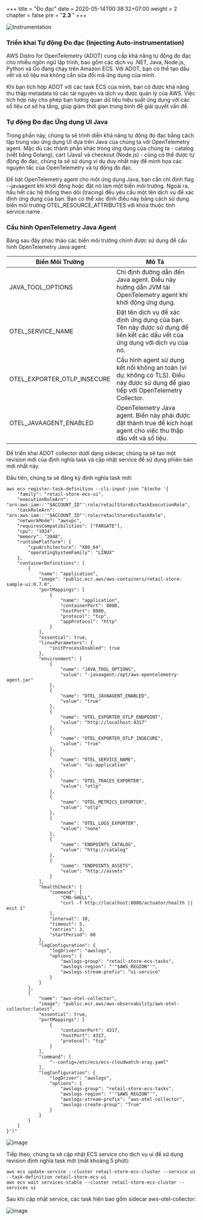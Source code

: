 +++
title = "Đo đạc"
date = 2020-05-14T00:38:32+07:00
weight = 2
chapter = false
pre = "<b>2.3 </b>"
+++

![Instrumentation](/images/1/Instrumentation.png?width=90pc)

### Triển khai Tự động Đo đạc (Injecting Auto-instrumentation)

AWS Distro for OpenTelemetry (ADOT) cung cấp khả năng tự động đo đạc cho nhiều ngôn ngữ lập trình, bao gồm các dịch vụ .NET, Java, Node.js, Python và Go đang chạy trên Amazon ECS. Với ADOT, bạn có thể tạo dấu vết và số liệu mà không cần sửa đổi mã ứng dụng của mình.

Khi bạn tích hợp ADOT với các task ECS của mình, bạn có được khả năng thu thập metadata từ các tài nguyên và dịch vụ được quản lý của AWS. Việc tích hợp này cho phép bạn tương quan dữ liệu hiệu suất ứng dụng với các số liệu cơ sở hạ tầng, giúp giảm thời gian trung bình để giải quyết vấn đề.

### Tự động Đo đạc Ứng dụng UI Java

Trong phần này, chúng ta sẽ trình diễn khả năng tự động đo đạc bằng cách tập trung vào ứng dụng UI dựa trên Java của chúng ta với OpenTelemetry agent. Mặc dù các thành phần khác trong ứng dụng của chúng ta - catalog (viết bằng Golang), cart (Java) và checkout (Node.js) - cũng có thể được tự động đo đạc, chúng ta sẽ sử dụng ví dụ duy nhất này để minh họa các nguyên tắc của OpenTelemetry và tự động đo đạc.

Để bật OpenTelemetry agent cho một ứng dụng Java, bạn cần chỉ định flag --javaagent khi khởi động hoặc đặt nó làm một biến môi trường. Ngoài ra, hầu hết các hệ thống theo dõi (tracing) đều yêu cầu một tên dịch vụ để xác định ứng dụng của bạn. Bạn có thể xác định điều này bằng cách sử dụng biến môi trường OTEL_RESOURCE_ATTRIBUTES với khóa thuộc tính service.name .

### Cấu hình OpenTelemetry Java Agent

Bảng sau đây phác thảo các biến môi trường chính được sử dụng để cấu hình OpenTelemetry Java agent:

| **Biến Môi Trường**         | **Mô Tả**                                                                                                                           |
| --------------------------- | ----------------------------------------------------------------------------------------------------------------------------------- |
| JAVA_TOOL_OPTIONS           | Chỉ định đường dẫn đến Java agent. Điều này hướng dẫn JVM tải OpenTelemetry agent khi khởi động ứng dụng.                           |
| OTEL_SERVICE_NAME           | Đặt tên dịch vụ để xác định ứng dụng của bạn. Tên này được sử dụng để liên kết các dấu vết của ứng dụng với dịch vụ của nó.         |
| OTEL_EXPORTER_OTLP_INSECURE | Cấu hình agent sử dụng kết nối không an toàn (ví dụ: không có TLS). Điều này được sử dụng để giao tiếp với OpenTelemetry Collector. |
| OTEL_JAVAAGENT_ENABLED      | OpenTelemetry Java agent. Biến này phải được đặt thành true để kích hoạt agent cho việc thu thập dấu vết và số liệu.                |

Để triển khai ADOT collector dưới dạng sidecar, chúng ta sẽ tạo một revision mới của định nghĩa task và cập nhật service để sử dụng phiên bản mới nhất này.

Đầu tiên, chúng ta sẽ đăng ký định nghĩa task mới:

```
aws ecs register-task-definition --cli-input-json "$(echo '{
    "family": "retail-store-ecs-ui",
    "executionRoleArn": "arn:aws:iam::'"$ACCOUNT_ID"':role/retailStoreEcsTaskExecutionRole",
    "taskRoleArn": "arn:aws:iam::'"$ACCOUNT_ID"':role/retailStoreEcsTaskRole",
    "networkMode": "awsvpc",
    "requiresCompatibilities": ["FARGATE"],
    "cpu": "1024",
    "memory": "2048",
    "runtimePlatform": {
        "cpuArchitecture": "X86_64",
        "operatingSystemFamily": "LINUX"
    },
    "containerDefinitions": [
        {
            "name": "application",
            "image": "public.ecr.aws/aws-containers/retail-store-sample-ui:0.7.0",
            "portMappings": [
                {
                    "name": "application",
                    "containerPort": 8080,
                    "hostPort": 8080,
                    "protocol": "tcp",
                    "appProtocol": "http"
                }
            ],
            "essential": true,
            "linuxParameters": {
                "initProcessEnabled": true
            },
            "environment": [
                {
                    "name": "JAVA_TOOL_OPTIONS",
                    "value": "-javaagent:/opt/aws-opentelemetry-agent.jar"
                },
                {
                    "name": "OTEL_JAVAAGENT_ENABLED",
                    "value": "true"
                },
                {
                    "name": "OTEL_EXPORTER_OTLP_ENDPOINT",
                    "value": "http://localhost:4317"
                },
                {
                    "name": "OTEL_EXPORTER_OTLP_INSECURE",
                    "value": "true"
                },
                {
                    "name": "OTEL_SERVICE_NAME",
                    "value": "ui-application"
                },
                {
                    "name": "OTEL_TRACES_EXPORTER",
                    "value": "otlp"
                },
                {
                    "name": "OTEL_METRICS_EXPORTER",
                    "value": "otlp"
                },
                {
                    "name": "OTEL_LOGS_EXPORTER",
                    "value": "none"
                },
                {
                    "name": "ENDPOINTS_CATALOG",
                    "value": "http://catalog"
                },
                {
                    "name": "ENDPOINTS_ASSETS",
                    "value": "http://assets"
                }
            ],
            "healthCheck": {
                "command": [
                    "CMD-SHELL",
                    "curl -f http://localhost:8080/actuator/health || exit 1"
                ],
                "interval": 10,
                "timeout": 5,
                "retries": 3,
                "startPeriod": 60
            },
            "logConfiguration": {
                "logDriver": "awslogs",
                "options": {
                    "awslogs-group": "retail-store-ecs-tasks",
                    "awslogs-region": "'"$AWS_REGION"'",
                    "awslogs-stream-prefix": "ui-service"
                }
            }
        },
        {
            "name": "aws-otel-collector",
            "image": "public.ecr.aws/aws-observability/aws-otel-collector:latest",
            "essential": true,
            "portMappings": [
                {
                    "containerPort": 4317,
                    "hostPort": 4317,
                    "protocol": "tcp"
                }
            ],
            "command": [
                "--config=/etc/ecs/ecs-cloudwatch-xray.yaml"
            ],
            "logConfiguration": {
                "logDriver": "awslogs",
                "options": {
                    "awslogs-group": "retail-store-ecs-tasks",
                    "awslogs-region": "'"$AWS_REGION"'",
                    "awslogs-stream-prefix": "aws-otel-collector",
                    "awslogs-create-group": "True"
                }
            }
        }
    ]
}')"
```

![image](/images/4/image.png?width=90pc)

Tiếp theo, chúng ta sẽ cập nhật ECS service cho dịch vụ ui để sử dụng revision định nghĩa task mới (mất khoảng 5 phút):

```
aws ecs update-service --cluster retail-store-ecs-cluster --service ui --task-definition retail-store-ecs-ui
aws ecs wait services-stable --cluster retail-store-ecs-cluster --services ui
```

Sau khi cập nhật service, các task hiện bao gồm sidecar aws-otel-collector:

![image](/images/4/image-1.png?width=90pc)
